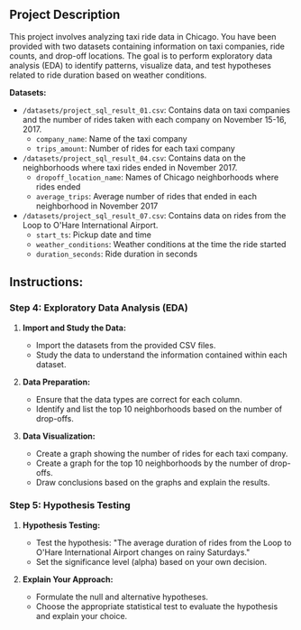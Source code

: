 ## Project Description

This project involves analyzing taxi ride data in Chicago. You have been provided with two datasets containing information on taxi companies, ride counts, and drop-off locations. The goal is to perform exploratory data analysis (EDA) to identify patterns, visualize data, and test hypotheses related to ride duration based on weather conditions.

**Datasets:**
- `/datasets/project_sql_result_01.csv`: Contains data on taxi companies and the number of rides taken with each company on November 15-16, 2017.
  - `company_name`: Name of the taxi company
  - `trips_amount`: Number of rides for each taxi company
- `/datasets/project_sql_result_04.csv`: Contains data on the neighborhoods where taxi rides ended in November 2017.
  - `dropoff_location_name`: Names of Chicago neighborhoods where rides ended
  - `average_trips`: Average number of rides that ended in each neighborhood in November 2017
- `/datasets/project_sql_result_07.csv`: Contains data on rides from the Loop to O'Hare International Airport.
  - `start_ts`: Pickup date and time
  - `weather_conditions`: Weather conditions at the time the ride started
  - `duration_seconds`: Ride duration in seconds

## Instructions:

### Step 4: Exploratory Data Analysis (EDA)

1. **Import and Study the Data:**
   - Import the datasets from the provided CSV files.
   - Study the data to understand the information contained within each dataset.

2. **Data Preparation:**
   - Ensure that the data types are correct for each column.
   - Identify and list the top 10 neighborhoods based on the number of drop-offs.

3. **Data Visualization:**
   - Create a graph showing the number of rides for each taxi company.
   - Create a graph for the top 10 neighborhoods by the number of drop-offs.
   - Draw conclusions based on the graphs and explain the results.

### Step 5: Hypothesis Testing

1. **Hypothesis Testing:**
   - Test the hypothesis: "The average duration of rides from the Loop to O'Hare International Airport changes on rainy Saturdays."
   - Set the significance level (alpha) based on your own decision.

2. **Explain Your Approach:**
   - Formulate the null and alternative hypotheses.
   - Choose the appropriate statistical test to evaluate the hypothesis and explain your choice.
